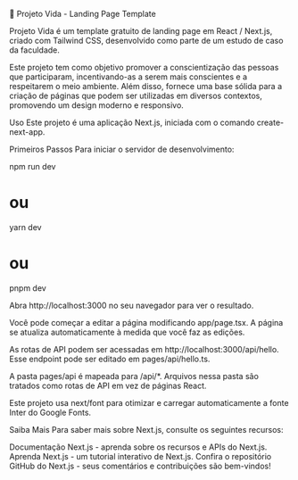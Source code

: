 🌱 Projeto Vida - Landing Page Template


Projeto Vida é um template gratuito de landing page em React / Next.js, criado com Tailwind CSS, desenvolvido como parte de um estudo de caso da faculdade.

Este projeto tem como objetivo promover a conscientização das pessoas que participaram, incentivando-as a serem mais conscientes e a respeitarem o meio ambiente. Além disso, fornece uma base sólida para a criação de páginas que podem ser utilizadas em diversos contextos, promovendo um design moderno e responsivo.

Uso
Este projeto é uma aplicação Next.js, iniciada com o comando create-next-app.

Primeiros Passos
Para iniciar o servidor de desenvolvimento:

npm run dev
# ou
yarn dev
# ou
pnpm dev

Abra http://localhost:3000 no seu navegador para ver o resultado.

Você pode começar a editar a página modificando app/page.tsx. A página se atualiza automaticamente à medida que você faz as edições.

As rotas de API podem ser acessadas em http://localhost:3000/api/hello. Esse endpoint pode ser editado em pages/api/hello.ts.

A pasta pages/api é mapeada para /api/*. Arquivos nessa pasta são tratados como rotas de API em vez de páginas React.

Este projeto usa next/font para otimizar e carregar automaticamente a fonte Inter do Google Fonts.

Saiba Mais
Para saber mais sobre Next.js, consulte os seguintes recursos:

Documentação Next.js - aprenda sobre os recursos e APIs do Next.js.
Aprenda Next.js - um tutorial interativo de Next.js.
Confira o repositório GitHub do Next.js - seus comentários e contribuições são bem-vindos!
